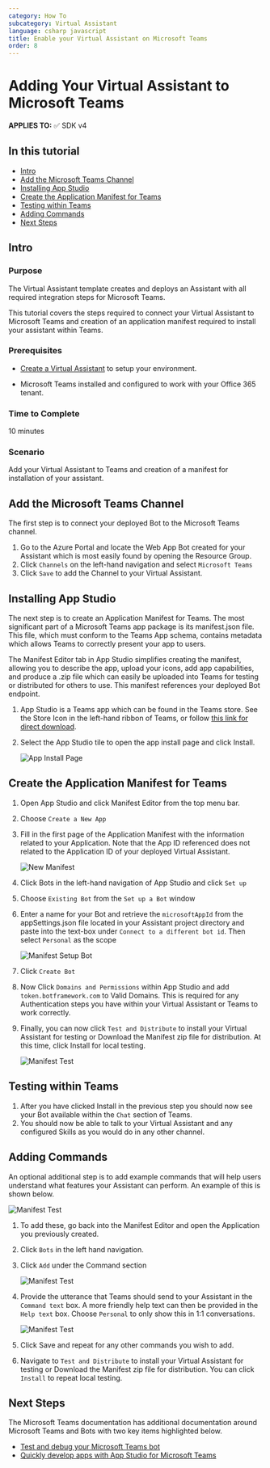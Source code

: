 ```yaml
---
category: How To
subcategory: Virtual Assistant
language: csharp javascript
title: Enable your Virtual Assistant on Microsoft Teams
order: 8
---
```


# Adding Your Virtual Assistant to Microsoft Teams

**APPLIES TO:** ✅ SDK v4

## In this tutorial
- [Intro](#intro)
- [Add the Microsoft Teams Channel](#Add-the-Microsoft-Teams-Channel)
- [Installing App Studio](#Installing-App-Studio)
- [Create the Application Manifest for Teams](#Create-the-Application-Manifest-for-Teams)
- [Testing within Teams](#Testing-within-Teams)
- [Adding Commands](#Adding-Commands)
- [Next Steps](#Next-Steps)

## Intro

### Purpose

The Virtual Assistant template creates and deploys an Assistant with all required integration steps for Microsoft Teams. 

This tutorial covers the steps required to connect your Virtual Assistant to Microsoft Teams and creation of an application manifest required to install your assistant within Teams.

### Prerequisites

- [Create a Virtual Assistant](/docs/tutorials/csharp/virtualassistant.md) to setup your environment.

- Microsoft Teams installed and configured to work with your Office 365 tenant.

### Time to Complete

10 minutes

### Scenario

Add your Virtual Assistant to Teams and creation of a manifest for installation of your assistant.

## Add the Microsoft Teams Channel

The first step is to connect your deployed Bot to the Microsoft Teams channel.

1. Go to the Azure Portal and locate the Web App Bot created for your Assistant which is most easily found by opening the Resource Group.
2. Click `Channels` on the left-hand navigation and select `Microsoft Teams`
3. Click `Save` to add the Channel to your Virtual Assistant.

## Installing App Studio

The next step is to create an Application Manifest for Teams. The most significant part of a Microsoft Teams app package is its manifest.json file. This file, which must conform to the Teams App schema, contains metadata which allows Teams to correctly present your app to users.

The Manifest Editor tab in App Studio simplifies creating the manifest, allowing you to describe the app, upload your icons, add app capabilities, and produce a .zip file which can easily be uploaded into Teams for testing or distributed for others to use. This manifest references your deployed Bot endpoint.

1. App Studio is a Teams app which can be found in the Teams store. See the Store Icon in the left-hand ribbon of Teams, or follow [this link for direct download](https://aka.ms/InstallTeamsAppStudio).
2. Select the App Studio tile to open the app install page and click Install.

    ![App Install Page](/docs/media/teamsappstudioconfiguration.png)

## Create the Application Manifest for Teams

1. Open App Studio and click Manifest Editor from the top menu bar.
2. Choose `Create a New App`
3. Fill in the first page of the Application Manifest with the information related to your Application. Note that the App ID referenced does not related to the Application ID of your deployed Virtual Assistant.

    ![New Manifest](/docs/media/teamsnewmanifestpage.png)
4. Click Bots in the left-hand navigation of App Studio and click `Set up`
5. Choose `Existing Bot` from the `Set up a Bot` window
6. Enter a name for your Bot and retrieve the `microsoftAppId` from the appSettings.json file located in your Assistant project directory and paste into the text-box under `Connect to a different bot id`. Then select `Personal` as the scope
   
   ![Manifest Setup Bot](/docs/media/teamsnewmanifestsetupbot.png)
7. Click `Create Bot`
8. Now Click `Domains and Permissions` within App Studio and add `token.botframework.com` to Valid Domains. This is required for any Authentication steps you have within your Virtual Assistant or Teams to work correctly.
9. Finally, you can now click `Test and Distribute` to install your Virtual Assistant for testing or Download the Manifest zip file for distribution. At this time, click Install for local testing.

   ![Manifest Test](/docs/media/teamsnewmanifesttest.png)

## Testing within Teams

1. After you have clicked Install in the previous step you should now see your Bot available within the `Chat` section of Teams.
2. You should now be able to talk to your Virtual Assistant and any configured Skills as you would do in any other channel.

## Adding Commands

An optional additional step is to add example commands that will help users understand what features your Assistant can perform. An example of this is shown below.

![Manifest Test](/docs/media/teamscommandexample.png)

1. To add these, go back into the Manifest Editor and open the Application you previously created.
2. Click `Bots` in the left hand navigation.
3. Click `Add` under the Command section

    ![Manifest Test](/docs/media/teamsnewmanifestcommands.png)
4. Provide the utterance that Teams should send to your Assistant in the `Command text` box. A more friendly help text can then be provided in the `Help text` box. Choose `Personal` to only show this in 1:1 conversations.

    ![Manifest Test](/docs/media/teamsaddcommand.png)
5. Click Save and repeat for any other commands you wish to add.
6. Navigate to `Test and Distribute` to install your Virtual Assistant for testing or Download the Manifest zip file for distribution. You can click `Install` to repeat local testing.

## Next Steps

The Microsoft Teams documentation has additional documentation around Microsoft Teams and Bots with two key items highlighted below.

- [Test and debug your Microsoft Teams bot](https://docs.microsoft.com/en-us/microsoftteams/platform/concepts/bots/bots-test)
- [Quickly develop apps with App Studio for Microsoft Teams](https://docs.microsoft.com/en-us/microsoftteams/platform/get-started/get-started-app-studio)


 

